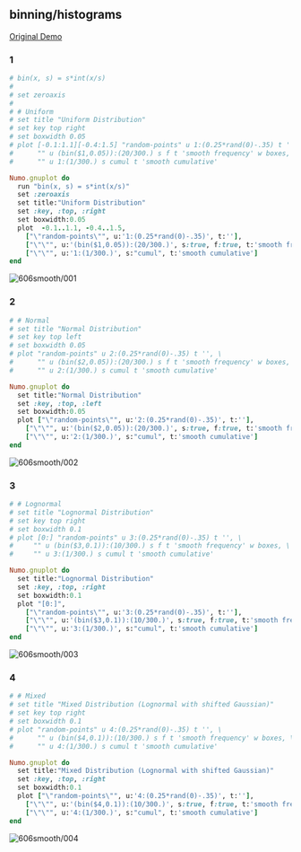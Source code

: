 ## binning/histograms
[Original Demo](http://gnuplot.sourceforge.net/demo_4.6/smooth.html)

### 1

```ruby
# bin(x, s) = s*int(x/s)
#
# set zeroaxis
#
# # Uniform
# set title "Uniform Distribution"
# set key top right
# set boxwidth 0.05
# plot [-0.1:1.1][-0.4:1.5] "random-points" u 1:(0.25*rand(0)-.35) t '', \
#      "" u (bin($1,0.05)):(20/300.) s f t 'smooth frequency' w boxes, \
#      "" u 1:(1/300.) s cumul t 'smooth cumulative'

Numo.gnuplot do
  run "bin(x, s) = s*int(x/s)"
  set :zeroaxis
  set title:"Uniform Distribution"
  set :key, :top, :right
  set boxwidth:0.05
  plot  -0.1..1.1, -0.4..1.5,
    ["\"random-points\"", u:'1:(0.25*rand(0)-.35)', t:''],
    ["\"\"", u:'(bin($1,0.05)):(20/300.)', s:true, f:true, t:'smooth frequency', w:"boxes"],
    ["\"\"", u:'1:(1/300.)', s:"cumul", t:'smooth cumulative']
end
```
![606smooth/001](https://raw.githubusercontent.com/ruby-numo/numo-gnuplot-demo/master/gnuplot/md/606smooth/image/001.png)

### 2

```ruby
# # Normal
# set title "Normal Distribution"
# set key top left
# set boxwidth 0.05
# plot "random-points" u 2:(0.25*rand(0)-.35) t '', \
#      "" u (bin($2,0.05)):(20/300.) s f t 'smooth frequency' w boxes, \
#      "" u 2:(1/300.) s cumul t 'smooth cumulative'

Numo.gnuplot do
  set title:"Normal Distribution"
  set :key, :top, :left
  set boxwidth:0.05
  plot ["\"random-points\"", u:'2:(0.25*rand(0)-.35)', t:''],
    ["\"\"", u:'(bin($2,0.05)):(20/300.)', s:true, f:true, t:'smooth frequency', w:"boxes"],
    ["\"\"", u:'2:(1/300.)', s:"cumul", t:'smooth cumulative']
end
```
![606smooth/002](https://raw.githubusercontent.com/ruby-numo/numo-gnuplot-demo/master/gnuplot/md/606smooth/image/002.png)

### 3

```ruby
# # Lognormal
# set title "Lognormal Distribution"
# set key top right
# set boxwidth 0.1
# plot [0:] "random-points" u 3:(0.25*rand(0)-.35) t '', \
#     "" u (bin($3,0.1)):(10/300.) s f t 'smooth frequency' w boxes, \
#     "" u 3:(1/300.) s cumul t 'smooth cumulative'

Numo.gnuplot do
  set title:"Lognormal Distribution"
  set :key, :top, :right
  set boxwidth:0.1
  plot "[0:]",
    ["\"random-points\"", u:'3:(0.25*rand(0)-.35)', t:''],
    ["\"\"", u:'(bin($3,0.1)):(10/300.)', s:true, f:true, t:'smooth frequency', w:"boxes"],
    ["\"\"", u:'3:(1/300.)', s:"cumul", t:'smooth cumulative']
end
```
![606smooth/003](https://raw.githubusercontent.com/ruby-numo/numo-gnuplot-demo/master/gnuplot/md/606smooth/image/003.png)

### 4

```ruby
# # Mixed
# set title "Mixed Distribution (Lognormal with shifted Gaussian)"
# set key top right
# set boxwidth 0.1
# plot "random-points" u 4:(0.25*rand(0)-.35) t '', \
#      "" u (bin($4,0.1)):(10/300.) s f t 'smooth frequency' w boxes, \
#      "" u 4:(1/300.) s cumul t 'smooth cumulative'

Numo.gnuplot do
  set title:"Mixed Distribution (Lognormal with shifted Gaussian)"
  set :key, :top, :right
  set boxwidth:0.1
  plot ["\"random-points\"", u:'4:(0.25*rand(0)-.35)', t:''],
    ["\"\"", u:'(bin($4,0.1)):(10/300.)', s:true, f:true, t:'smooth frequency', w:"boxes"],
    ["\"\"", u:'4:(1/300.)', s:"cumul", t:'smooth cumulative']
end
```
![606smooth/004](https://raw.githubusercontent.com/ruby-numo/numo-gnuplot-demo/master/gnuplot/md/606smooth/image/004.png)
